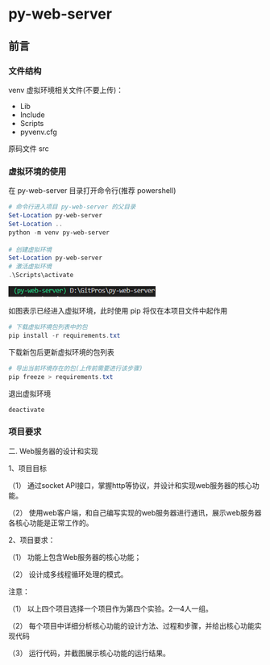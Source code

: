 # py-web-server

## 前言

### 文件结构

venv 虚拟环境相关文件(不要上传)：

- Lib
- Include
- Scripts
- pyvenv.cfg

原码文件 src

### 虚拟环境的使用

在 py-web-server 目录打开命令行(推荐 powershell)

```powershell
# 命令行进入项目 py-web-server 的父目录
Set-Location py-web-server
Set-Location ..
python -m venv py-web-server 

# 创建虚拟环境
Set-Location py-web-server
# 激活虚拟环境
.\Scripts\activate
```

![image-20220518100345959](README.assets/image-20220518100345959.png)

如图表示已经进入虚拟环境，此时使用 pip 将仅在本项目文件中起作用

```powershell
# 下载虚拟环境包列表中的包
pip install -r requirements.txt
```

下载新包后更新虚拟环境的包列表

```powershell
# 导出当前环境存在的包(上传前需要进行该步骤)
pip freeze > requirements.txt
```

退出虚拟环境

```powershell
deactivate
```

### 项目要求

二.	 Web服务器的设计和实现

1、项目目标

（1）	通过socket API接口，掌握http等协议，并设计和实现web服务器的核心功能。

（2）	使用web客户端，和自己编写实现的web服务器进行通讯，展示web服务器各核心功能是正常工作的。

2、项目要求：

（1）	功能上包含Web服务器的核心功能；

（2）	设计成多线程循环处理的模式。

注意：

（1）	以上四个项目选择一个项目作为第四个实验。2—4人一组。

（2）	每个项目中详细分析核心功能的设计方法、过程和步骤，并给出核心功能实现代码

（3）	运行代码，并截图展示核心功能的运行结果。
